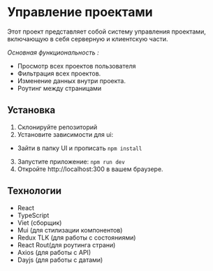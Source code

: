 # Управление проектами

Этот проект представляет собой систему управления проектами, включающую в себя серверную и клиентскую части.

_Основная функциональность :_

- Просмотр всех проектов пользователя
- Фильтрация всех проектов.
- Изменение данных внутри проекта.
- Роутинг между страницами

## Установка

1. Склонируйте репозиторий
2. Установите зависимости для ui:
- Зайти в папку UI и прописать
   `npm install`
3. Запустите приложение:
   `npm run dev`
4. Откройте http://localhost:300 в вашем браузере.



## Технологии

- React
- TypeScript
- Viet (сборщик)
- Mui (для стилизации компонентов)
- Redux TLK (для работы с состояниями)
- React Rout(для роутинга страни)
- Axios (для работы с API)
- Dayjs (для работы с датами)
